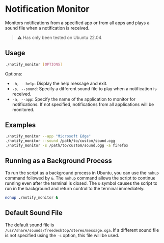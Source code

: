 # Notification Monitor

Monitors notifications from a specified app or from all apps and plays a sound file when a notification is received.

> :warning: Has only been tested on Ubuntu 22.04.

## Usage

```bash
./notify_monitor [OPTIONS]
```

Options:
  * `-h, --help`: Display the help message and exit.
  * `-s, --sound`: Specify a different sound file to play when a notification is received.
  * `-a, --app`: Specify the name of the application to monitor for notifications. If not specified, notifications from all applications will be monitored.

## Examples

```bash
./notify_monitor --app "Microsoft Edge"
./notify_monitor --sound /path/to/custom/sound.ogg
./notify_monitor -s /path/to/custom/sound.ogg -a firefox
```

## Running as a Background Process

To run the script as a background process in Ubuntu, you can use the `nohup` command followed by `&`. The `nohup` command allows the script to continue running even after the terminal is closed. The `&` symbol causes the script to run in the background and return control to the terminal immediately.

```bash
nohup ./notify_monitor &
```


## Default Sound File

The default sound file is `/usr/share/sounds/freedesktop/stereo/message.oga`. If a different sound file is not specified using the `-s` option, this file will be used.